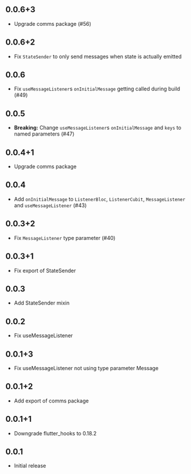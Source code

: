 ## 0.0.6+3

- Upgrade comms package (#56)

## 0.0.6+2

- Fix `StateSender` to only send messages when state is actually emitted

## 0.0.6

- Fix `useMessageListener`s `onInitialMessage` getting called during build (#49)

## 0.0.5

- **Breaking:** Change `useMessageListener`s `onInitialMessage` and `keys` to named parameters (#47)

## 0.0.4+1

- Upgrade comms package

## 0.0.4

- Add `onInitialMessage` to `ListenerBloc`, `ListenerCubit`, `MessageListener` and `useMessageListener` (#43)

## 0.0.3+2

- Fix `MessageListener` type parameter (#40)

## 0.0.3+1

- Fix export of StateSender

## 0.0.3

- Add StateSender mixin

## 0.0.2

- Fix useMessageListener

## 0.0.1+3

- Fix useMessageListener not using type parameter Message

## 0.0.1+2

- Add export of comms package

## 0.0.1+1

- Downgrade flutter_hooks to 0.18.2

## 0.0.1

- Initial release

